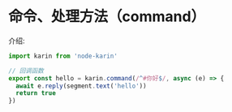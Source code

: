 # 命令、处理方法（command）

介绍:

```js twoslash
import karin from 'node-karin'

// 回调函数
export const hello = karin.command(/^#你好$/, async (e) => {
  await e.reply(segment.text('hello'))
  return true
})
```